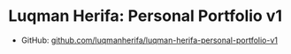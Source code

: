 # Luqman Herifa: Personal Portfolio v1

- GitHub: [github.com/luqmanherifa/luqman-herifa-personal-portfolio-v1](https://github.com/luqmanherifa/luqman-herifa-personal-portfolio-v1)
